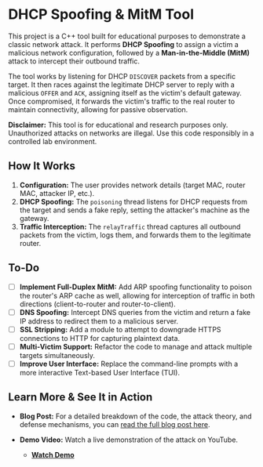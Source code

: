 # DHCP Spoofing & MitM Tool

This project is a C++ tool built for educational purposes to demonstrate a classic network attack. It performs **DHCP Spoofing** to assign a victim a malicious network configuration, followed by a **Man-in-the-Middle (MitM)** attack to intercept their outbound traffic.

The tool works by listening for DHCP `DISCOVER` packets from a specific target. It then races against the legitimate DHCP server to reply with a malicious `OFFER` and `ACK`, assigning itself as the victim's default gateway. Once compromised, it forwards the victim's traffic to the real router to maintain connectivity, allowing for passive observation.

**Disclaimer:** This tool is for educational and research purposes only. Unauthorized attacks on networks are illegal. Use this code responsibly in a controlled lab environment.

## How It Works

1.  **Configuration:** The user provides network details (target MAC, router MAC, attacker IP, etc.).
2.  **DHCP Spoofing:** The `poisoning` thread listens for DHCP requests from the target and sends a fake reply, setting the attacker's machine as the gateway.
3.  **Traffic Interception:** The `relayTraffic` thread captures all outbound packets from the victim, logs them, and forwards them to the legitimate router.

## To-Do

-   [ ] **Implement Full-Duplex MitM:** Add ARP spoofing functionality to poison the router's ARP cache as well, allowing for interception of traffic in both directions (client-to-router and router-to-client).
-   [ ] **DNS Spoofing:** Intercept DNS queries from the victim and return a fake IP address to redirect them to a malicious server.
-   [ ] **SSL Stripping:** Add a module to attempt to downgrade HTTPS connections to HTTP for capturing plaintext data.
-   [ ] **Multi-Victim Support:** Refactor the code to manage and attack multiple targets simultaneously.
-   [ ] **Improve User Interface:** Replace the command-line prompts with a more interactive Text-based User Interface (TUI).

## Learn More & See It in Action

*   **Blog Post:** For a detailed breakdown of the code, the attack theory, and defense mechanisms, you can [read the full blog post here](https://portfolio-three-alpha-27.vercel.app/blogs/dhcp-spoofer ).

*   **Demo Video:** Watch a live demonstration of the attack on YouTube.
    *   **[Watch Demo](https://www.youtube.com/watch?v=Gr-7yTVQwCM )**
